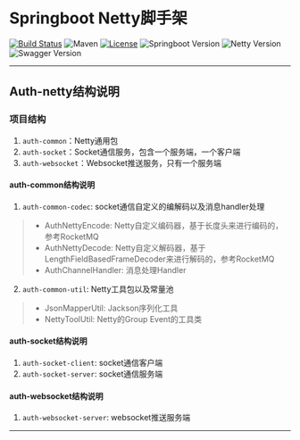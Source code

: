 # Springboot Netty脚手架

[![Build Status](https://img.shields.io/badge/Build-ZhiQinlsZhen-red)](https://github.com/ZhiQinIsZhen/spring-security-demo)
![Maven](https://img.shields.io/maven-central/v/org.apache.dubbo/dubbo.svg)
[![License](https://img.shields.io/badge/License-MIT-yellow)](https://github.com/ZhiQinIsZhen/dubbo-springboot3/blob/main/LICENSE)
![Springboot Version](https://img.shields.io/badge/Springboot-2.7.18-brightgreen)
![Netty Version](https://img.shields.io/badge/Netty-4.1.109.Final-brightgreen)
![Swagger Version](https://img.shields.io/badge/knife4j-4.5.0-brightgreen)

---

## Auth-netty结构说明

### 项目结构

1. `auth-common`：Netty通用包
2. `auth-socket`：Socket通信服务，包含一个服务端，一个客户端
3. `auth-websocket`：Websocket推送服务，只有一个服务端

#### **auth-common**结构说明

1. `auth-common-codec`: socket通信自定义的编解码以及消息handler处理
> + AuthNettyEncode: Netty自定义编码器，基于长度头来进行编码的，参考RocketMQ
> + AuthNettyDecode: Netty自定义解码器，基于LengthFieldBasedFrameDecoder来进行解码的，参考RocketMQ
> + AuthChannelHandler: 消息处理Handler

2. `auth-common-util`: Netty工具包以及常量池
> + JsonMapperUtil: Jackson序列化工具
> + NettyToolUtil: Netty的Group Event的工具类

#### **auth-socket**结构说明
1. `auth-socket-client`: socket通信客户端
2. `auth-socket-server`: socket通信服务端

#### **auth-websocket**结构说明

1. `auth-websocket-server`: websocket推送服务端

---